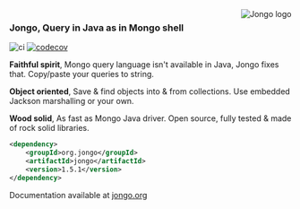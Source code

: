 <img src="https://github.com/bguerout/jongo/raw/gh-pages/assets/img/jongo_big.png" alt="Jongo logo" title="Jongo" align="right"/>

### Jongo, Query in Java as in Mongo shell

![ci](https://github.com/bguerout/jongo/actions/workflows/test.yml/badge.svg?branch=releases/1.5.x)
[![codecov](https://codecov.io/gh/bguerout/jongo/branch/master/graph/badge.svg?token=x5SRoEqidT)](https://codecov.io/gh/bguerout/jongo)

**Faithful spirit**, Mongo query language isn't available in Java, Jongo fixes that. Copy/paste your queries to string.

**Object oriented**, Save & find objects into & from collections. Use embedded Jackson marshalling or your own.

**Wood solid**, As fast as Mongo Java driver. Open source, fully tested & made of rock solid libraries.


```xml
<dependency>
    <groupId>org.jongo</groupId>
    <artifactId>jongo</artifactId>
    <version>1.5.1</version>
</dependency>
```

Documentation available at <a href="http://www.jongo.org/">jongo.org</a>
